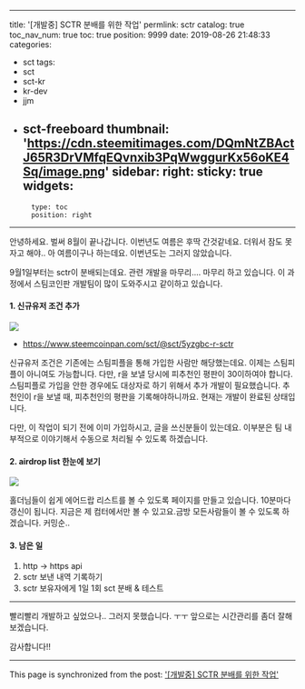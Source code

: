 
---
title: '[개발중] SCTR 분배를 위한 작업'
permlink: sctr
catalog: true
toc_nav_num: true
toc: true
position: 9999
date: 2019-08-26 21:48:33
categories:
- sct
tags:
- sct
- sct-kr
- kr-dev
- jjm
- sct-freeboard
thumbnail: 'https://cdn.steemitimages.com/DQmNtZBActJ65R3DrVMfqEQvnxib3PqWwggurKx56oKE4Sq/image.png'
sidebar:
    right:
        sticky: true
widgets:
    -
        type: toc
        position: right
---


안녕하세요.
벌써 8월이 끝나갑니다. 이번년도 여름은 후딱 간것같네요. 더워서 잠도 못자고 해야.. 아 여름이구나 하는데요. 이번년도는 그러지 않았습니다.

9월1일부터는 sctr이 분배되는데요. 관련 개발을 마무리.... 마무리 하고 있습니다. 이 과정에서 스팀코인판 개발팀이 많이 도와주시고 같이하고 있습니다. 

#### 1. 신규유저 조건 추가


![](https://cdn.steemitimages.com/DQmNtZBActJ65R3DrVMfqEQvnxib3PqWwggurKx56oKE4Sq/image.png)
- https://www.steemcoinpan.com/sct/@sct/5yzgbc-r-sctr

신규유저 조건은 기존에는 스팀피플을 통해 가입한 사람만 해당했는데요. 이제는 스팀피플이 아니여도 가능합니다. 다만, r을 보낼 당시에 피추천인 평판이 30이하여야 합니다. 스팀피플로 가입을 안한 경우에도 대상자로 하기 위해서 추가 개발이 필요했습니다. 추천인이 r을 보낼 때, 피추천인의 평판을 기록해야하니까요. 현재는 개발이 완료된 상태입니다.

다만, 이 작업이 되기 전에 이미 가입하시고, 글을 쓰신분들이 있는데요. 이부분은 팀 내부적으로 이야기해서 수동으로 처리될 수 있도록 하겠습니다.


#### 2. airdrop list 한눈에 보기

![](https://cdn.steemitimages.com/DQmNenw8WurJLK9EM8VncXzvbceKqhp5mEvH1te1uySDnrc/image.png)

홀더님들이 쉽게 에어드랍 리스트를 볼 수 있도록 페이지를 만들고 있습니다. 10분마다 갱신이 됩니다. 지금은 제 컴터에서만 볼 수 있고요.금방 모든사람들이 볼 수 있도록 하겠습니다. 커밍순..


#### 3. 남은 일

1. http -> https api 
2. sctr 보낸 내역 기록하기
3. sctr 보유자에게 1일 1회 sct 분배 & 테스트

---

빨리빨리 개발하고 싶었으나.. 그러지 못했습니다. ㅜㅜ
앞으로는 시간관리를 좀더 잘해보겠습니다. 

감사합니다!!

- - -

This page is synchronized from the post: ['[개발중] SCTR 분배를 위한 작업'](https://steemit.com/@jacobyu/sctr)
